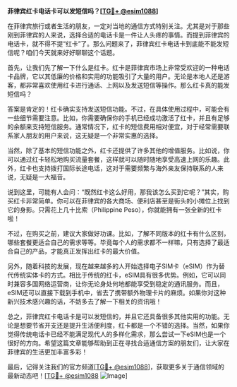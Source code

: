 **菲律宾红卡电话卡可以发短信吗？[[TG💪+ @esim1088](https://t.me/s/esim1088)]**

在菲律宾旅行或者生活的朋友，一定对当地的通信方式特别关注。尤其是对于那些刚到菲律宾的人来说，选择合适的电话卡是一件让人头疼的事情。而提到菲律宾的电话卡，就不得不提“红卡”了。那么问题来了，菲律宾红卡电话卡到底能不能发短信呢？咱们今天就来好好聊聊这个话题。

首先，让我们先了解一下什么是红卡。红卡是菲律宾市场上非常受欢迎的一种电话卡品牌，它以其低廉的价格和实用的功能吸引了大量的用户。无论是本地人还是游客，都非常喜欢使用红卡进行通话、上网以及发送短信等操作。那么红卡真的能发短信吗？

答案是肯定的！红卡确实支持发送短信功能。不过，在具体使用过程中，可能会有一些细节需要注意。比如，你需要确保你的手机已经成功激活了红卡，并且有足够的余额来支持短信服务。通常情况下，红卡的短信费用相对便宜，对于经常需要联系家人朋友的用户来说，这无疑是一个非常实惠的选择。

当然，除了基本的短信功能之外，红卡还提供了许多其他的增值服务。比如说，你可以通过红卡轻松地购买流量套餐，这样就可以随时随地享受高速上网的乐趣。此外，红卡也支持拨打国际长途电话，这对于需要频繁与海外亲友保持联系的人来说，无疑是一大福音。

说到这里，可能有人会问：“既然红卡这么好用，那我该怎么买到它呢？”其实，购买红卡非常简单。你可以在菲律宾的各大商场、便利店甚至是街头的小摊位上找到它的身影。只需花上几十比索（Philippine Peso），你就能拥有一张全新的红卡啦！

不过，在购买之前，建议大家做好功课。比如，了解不同版本的红卡有什么区别，哪些套餐更适合自己的需求等等。毕竟每个人的需求都不一样嘛，只有选择了最适合自己的产品，才能真正发挥出红卡的最大价值。

另外，随着科技的发展，现在越来越多的人开始选择电子SIM卡（eSIM）作为替代传统实体卡的方式。相比于传统的红卡，eSIM具有很多优势。例如，它可以同时兼容多国网络运营商，让你无论身处何地都能享受到稳定的通讯服务。而且，eSIM还可以直接下载到手机中，省去了携带额外物理卡片的麻烦。如果你对这种新兴技术感兴趣的话，不妨多去了解一下相关的资讯哦！

总之，菲律宾红卡电话卡是可以发短信的，并且它还具备很多其他实用的功能。无论是想要节省开支还是提升生活便利度，红卡都是一个不错的选择。当然，如果你觉得传统电话卡已经不能满足现代人的多样化需求，那么尝试一下eSIM也是一个很好的方向。希望这篇文章能够帮助到正在寻找合适通信方案的朋友们，让大家在菲律宾的生活更加丰富多彩！

最后，记得关注我们的官方频道[[TG💪+ @esim1088](https://t.me/s/esim1088)]，获取更多关于通信领域的最新动态吧！[[TG💪+ @esim1088](https://t.me/s/esim1088) ![Image](https://i.postimg.cc/4NQfJmqS/Snipaste-2025-05-13-00-14-12.png)]